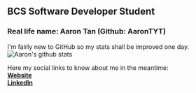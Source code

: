 ## BCS Software Developer Student
### Real life name: Aaron Tan (Github: AaronTYT)
<link rel="stylesheet" href="https://cdnjs.cloudflare.com/ajax/libs/font-awesome/4.7.0/css/font-awesome.min.css">

I'm fairly new to GitHub so my stats shall be improved one day.<br>
![Aaron's github stats](https://github-readme-stats.vercel.app/api?username=AaronTYT&show_icons=true&theme=merko)

Here my social links to know about me in the meantime: <br/>
<a href="https://aarontyt.com"><b>Website</b></a><br/>
<a href="https://www.linkedin.com/in/aaron-tanyutat/"><b>LinkedIn</b></i>
